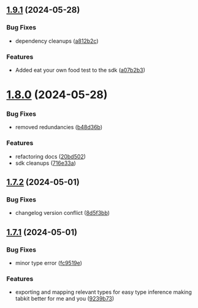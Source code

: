 ## [1.9.1](https://github.com/xosnrdev/tabkit/compare/v1.9.0...v1.9.1) (2024-05-28)


### Bug Fixes

* dependency cleanups ([a812b2c](https://github.com/xosnrdev/tabkit/commit/a812b2cc5c7665714a5af41edd23e1de1538feb8))


### Features

* Added eat your own food test to the sdk ([a07b2b3](https://github.com/xosnrdev/tabkit/commit/a07b2b3898c970c080e55d9fbdd2d10318a573c3))



# [1.8.0](https://github.com/xosnrdev/tabkit/compare/v1.7.2...v1.8.0) (2024-05-28)


### Bug Fixes

* removed redundancies ([b48d36b](https://github.com/xosnrdev/tabkit/commit/b48d36b99a35078807adc64b0a5bafe49433d908))


### Features

* refactoring docs ([20bd502](https://github.com/xosnrdev/tabkit/commit/20bd5024cbf93e9085822443d6aac960abe41f8f))
* sdk cleanups ([716e33a](https://github.com/xosnrdev/tabkit/commit/716e33a06b291fc2fc21e877ad677198d9de5456))



## [1.7.2](https://github.com/xosnrdev/tabkit/compare/v1.7.1...v1.7.2) (2024-05-01)


### Bug Fixes

* changelog version conflict ([8d5f3bb](https://github.com/xosnrdev/tabkit/commit/8d5f3bb55573e7e92495755be67c80e1cb78918d))



## [1.7.1](https://github.com/xosnrdev/tabkit/compare/v1.7.0...v1.7.1) (2024-05-01)


### Bug Fixes

* minor type error ([fc9519e](https://github.com/xosnrdev/tabkit/commit/fc9519ee445e87c56a0dffb87a49f871ecf6ae02))


### Features

* exporting and mapping relevant types for easy type inference making tabkit better for me and you ([9239b73](https://github.com/xosnrdev/tabkit/commit/9239b7355fdab2e6c63117db0f4cc1a84606b120))



